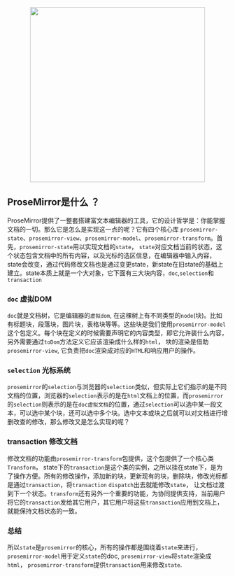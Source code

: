 
<div align="center">
    <img width="400" src="https://st0.dancf.com/csc/1681/configs/system/20210512-113204-374b.svg">
</div>

## ProseMirror是什么 ？
ProseMirror提供了一整套搭建富文本编辑器的工具，它的设计哲学是：你能掌握文档的一切。那么它是怎么是实现这一点的呢？它有四个核心库 `prosemirror-state`、`prosemirror-view`、`prosemirror-model`、`prosemirror-transform`。首先，`prosemirror-state`用以实现文档的`state`， `state`对应文档当前的状态，这个状态包含文档中的所有内容，以及光标的选区信息，在编辑器中输入内容，state会改变，通过代码修改文档也是通过变更state，新state在旧state的基础上建立。state本质上就是一个大对象，它下面有三大块内容，`doc`,`selection`和`transaction`
### `doc` 虚拟DOM
`doc`就是文档树，它是编辑器的`虚拟dom`, 在这棵树上有不同类型的`node`(块)。比如有标题块，段落块，图片块，表格块等等。这些块是我们使用`prosemirror-model`这个包定义。每个块在定义的时候需要声明它的内容类型，即它允许装什么内容，另外需要通过`toDom`方法定义它应该渲染成什么样的`html`， 块的渲染是借助`prosemirror-view`, 它负责把`doc`渲染成对应的`HTML`和响应用户的操作。

### `selection` 光标系统
`prosemirror`的`selection`与浏览器的`selection`类似，但实际上它们指示的是不同文档的位置，浏览器的`selection`表示的是在`html`文档上的位置，而`prosemirror`的`selection`则表示的是在`doc虚拟文档`的位置，通过`selection`可以选中某一段文本，可以选中某个块，还可以选中多个块。选中文本或块之后就可以对文档进行增删改查的修改，那么修改又是怎么实现的呢？

### transaction 修改文档
修改文档的功能由`prosemirror-transform`包提供，这个包提供了一个核心类`Transform`， state下的`transaction`是这个类的实例，之所以挂在state下，是为了操作方便。所有的修改操作，添加新的块，更新现有的块，删除块，修改光标都是通过`transaction`，将`transaction` `dispatch`出去就能修改`state`， 让文档过渡到下一个状态。`transform`还有另外一个重要的功能，为协同提供支持，当前用户将它的`transaction`发给其它用户，其它用户将这些`transaction`应用到文档上，就能保持文档状态的一致。

### 总结
所以`state`是`prosemirror`的核心，所有的操作都是围绕着`state`来进行，`prosemirror-model`用于定义`state`的doc, `prosemirror-view`将`state`渲染成`html`， `prosemirror-transform`提供`transaction`用来修改`state`.

















